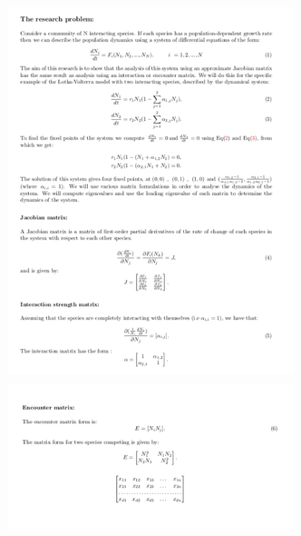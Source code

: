 ![alt text](https://github.com/AsmaaOmer/AIMS_project_for_MSc-2017/blob/master/IM/1.png?raw=true)

![alt text](https://github.com/AsmaaOmer/AIMS_project_for_MSc-2017/blob/master/IM/2.png?raw=true)

